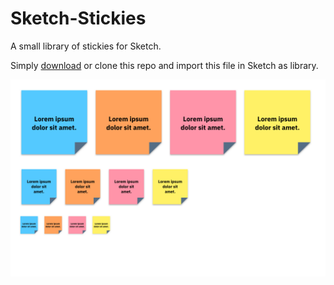 # Sketch-Stickies
A small library of stickies for Sketch.

Simply [download](https://github.com/thomas-ge/Sketch-Stickies/archive/master.zip) or clone this repo and import this file in Sketch as library.

![Sketch Stickies](https://raw.githubusercontent.com/thomas-ge/Sketch-Stickies/master/_src/Sticky%20Note%20Base.png)
